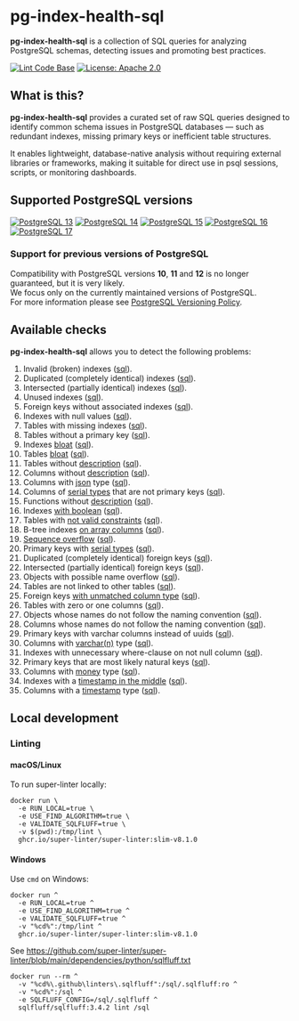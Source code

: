 # pg-index-health-sql

**pg-index-health-sql** is a collection of SQL queries for analyzing PostgreSQL schemas, detecting issues and promoting best practices.

[![Lint Code Base](https://github.com/mfvanek/pg-index-health-sql/actions/workflows/linter.yml/badge.svg)](https://github.com/mfvanek/pg-index-health-sql/actions/workflows/linter.yml)
[![License: Apache 2.0](https://img.shields.io/badge/License-Apache%202.0-blue.svg)](https://github.com/mfvanek/pg-index-health-sql/blob/master/LICENSE "Apache License 2.0")

## What is this?

**pg-index-health-sql** provides a curated set of raw SQL queries designed to identify common schema issues in PostgreSQL databases — such as redundant indexes, missing primary keys or inefficient table structures.

It enables lightweight, database-native analysis without requiring external libraries or frameworks, making it suitable for direct use in psql sessions, scripts, or monitoring dashboards.

## Supported PostgreSQL versions

[![PostgreSQL 13](https://img.shields.io/badge/PostgreSQL-13-green.svg)](https://www.postgresql.org/about/news/postgresql-13-released-2077/ "PostgreSQL 13")
[![PostgreSQL 14](https://img.shields.io/badge/PostgreSQL-14-green.svg)](https://www.postgresql.org/about/news/postgresql-14-released-2318/ "PostgreSQL 14")
[![PostgreSQL 15](https://img.shields.io/badge/PostgreSQL-15-green.svg)](https://www.postgresql.org/about/news/postgresql-15-released-2526/ "PostgreSQL 15")
[![PostgreSQL 16](https://img.shields.io/badge/PostgreSQL-16-green.svg)](https://www.postgresql.org/about/news/postgresql-16-released-2715/ "PostgreSQL 16")
[![PostgreSQL 17](https://img.shields.io/badge/PostgreSQL-17-green.svg)](https://www.postgresql.org/about/news/postgresql-17-released-2936/ "PostgreSQL 17")

### Support for previous versions of PostgreSQL

Compatibility with PostgreSQL versions **10**, **11** and **12** is no longer guaranteed, but it is very likely.  
We focus only on the currently maintained versions of PostgreSQL.  
For more information please see [PostgreSQL Versioning Policy](https://www.postgresql.org/support/versioning/).

## Available checks

**pg-index-health-sql** allows you to detect the following problems:
1. Invalid (broken) indexes ([sql](https://github.com/mfvanek/pg-index-health-sql/blob/master/sql/invalid_indexes.sql)).
2. Duplicated (completely identical) indexes ([sql](https://github.com/mfvanek/pg-index-health-sql/blob/master/sql/duplicated_indexes.sql)).
3. Intersected (partially identical) indexes ([sql](https://github.com/mfvanek/pg-index-health-sql/blob/master/sql/intersected_indexes.sql)).
4. Unused indexes ([sql](https://github.com/mfvanek/pg-index-health-sql/blob/master/sql/unused_indexes.sql)).
5. Foreign keys without associated indexes ([sql](https://github.com/mfvanek/pg-index-health-sql/blob/master/sql/foreign_keys_without_index.sql)).
6. Indexes with null values ([sql](https://github.com/mfvanek/pg-index-health-sql/blob/master/sql/indexes_with_null_values.sql)).
7. Tables with missing indexes ([sql](https://github.com/mfvanek/pg-index-health-sql/blob/master/sql/tables_with_missing_indexes.sql)).
8. Tables without a primary key ([sql](https://github.com/mfvanek/pg-index-health-sql/blob/master/sql/tables_without_primary_key.sql)).
9. Indexes [bloat](https://www.percona.com/blog/2018/08/06/basic-understanding-bloat-vacuum-postgresql-mvcc/) ([sql](https://github.com/mfvanek/pg-index-health-sql/blob/master/sql/bloated_indexes.sql)).
10. Tables [bloat](https://www.percona.com/blog/2018/08/06/basic-understanding-bloat-vacuum-postgresql-mvcc/) ([sql](https://github.com/mfvanek/pg-index-health-sql/blob/master/sql/bloated_tables.sql)).
11. Tables without [description](https://www.postgresql.org/docs/current/sql-comment.html) ([sql](https://github.com/mfvanek/pg-index-health-sql/blob/master/sql/tables_without_description.sql)).
12. Columns without [description](https://www.postgresql.org/docs/current/sql-comment.html) ([sql](https://github.com/mfvanek/pg-index-health-sql/blob/master/sql/columns_without_description.sql)).
13. Columns with [json](https://www.postgresql.org/docs/current/datatype-json.html) type ([sql](https://github.com/mfvanek/pg-index-health-sql/blob/master/sql/columns_with_json_type.sql)).
14. Columns of [serial types](https://www.postgresql.org/docs/current/datatype-numeric.html#DATATYPE-SERIAL) that are not primary keys ([sql](https://github.com/mfvanek/pg-index-health-sql/blob/master/sql/columns_with_serial_types.sql)).
15. Functions without [description](https://www.postgresql.org/docs/current/sql-comment.html) ([sql](https://github.com/mfvanek/pg-index-health-sql/blob/master/sql/functions_without_description.sql)).
16. Indexes [with boolean](https://habr.com/ru/companies/tensor/articles/488104/) ([sql](https://github.com/mfvanek/pg-index-health-sql/blob/master/sql/indexes_with_boolean.sql)).
17. Tables with [not valid constraints](https://habr.com/ru/articles/800121/) ([sql](https://github.com/mfvanek/pg-index-health-sql/blob/master/sql/not_valid_constraints.sql)).
18. B-tree indexes [on array columns](https://habr.com/ru/articles/800121/) ([sql](https://github.com/mfvanek/pg-index-health-sql/blob/master/sql/btree_indexes_on_array_columns.sql)).
19. [Sequence overflow](https://habr.com/ru/articles/800121/) ([sql](https://github.com/mfvanek/pg-index-health-sql/blob/master/sql/sequence_overflow.sql)).
20. Primary keys with [serial types](https://wiki.postgresql.org/wiki/Don't_Do_This#Don.27t_use_serial) ([sql](https://github.com/mfvanek/pg-index-health-sql/blob/master/sql/primary_keys_with_serial_types.sql)).
21. Duplicated (completely identical) foreign keys ([sql](https://github.com/mfvanek/pg-index-health-sql/blob/master/sql/duplicated_foreign_keys.sql)).
22. Intersected (partially identical) foreign keys ([sql](https://github.com/mfvanek/pg-index-health-sql/blob/master/sql/intersected_foreign_keys.sql)).
23. Objects with possible name overflow ([sql](https://github.com/mfvanek/pg-index-health-sql/blob/master/sql/possible_object_name_overflow.sql)).
24. Tables are not linked to other tables ([sql](https://github.com/mfvanek/pg-index-health-sql/blob/master/sql/tables_not_linked_to_others.sql)).
25. Foreign keys [with unmatched column type](https://habr.com/ru/articles/803841/) ([sql](https://github.com/mfvanek/pg-index-health-sql/blob/master/sql/foreign_keys_with_unmatched_column_type.sql)).
26. Tables with zero or one columns ([sql](https://github.com/mfvanek/pg-index-health-sql/blob/master/sql/tables_with_zero_or_one_column.sql)).
27. Objects whose names do not follow the naming convention ([sql](https://github.com/mfvanek/pg-index-health-sql/blob/master/sql/objects_not_following_naming_convention.sql)).
28. Columns whose names do not follow the naming convention ([sql](https://github.com/mfvanek/pg-index-health-sql/blob/master/sql/columns_not_following_naming_convention.sql)).
29. Primary keys with varchar columns instead of uuids ([sql](https://github.com/mfvanek/pg-index-health-sql/blob/master/sql/primary_keys_with_varchar.sql)).
30. Columns with [varchar(n)](https://www.postgresql.org/docs/current/datatype-character.html) type ([sql](https://github.com/mfvanek/pg-index-health-sql/blob/master/sql/columns_with_fixed_length_varchar.sql)).
31. Indexes with unnecessary where-clause on not null column ([sql](https://github.com/mfvanek/pg-index-health-sql/blob/master/sql/indexes_with_unnecessary_where_clause.sql)).
32. Primary keys that are most likely natural keys ([sql](https://github.com/mfvanek/pg-index-health-sql/blob/master/sql/primary_keys_that_most_likely_natural_keys.sql)).
33. Columns with [money](https://wiki.postgresql.org/wiki/Don%27t_Do_This#Don.27t_use_money) type ([sql](https://github.com/mfvanek/pg-index-health-sql/blob/master/sql/columns_with_money_type.sql)).
34. Indexes with a [timestamp in the middle](https://habr.com/ru/companies/tensor/articles/488104/) ([sql](https://github.com/mfvanek/pg-index-health-sql/blob/master/sql/indexes_with_timestamp_in_the_middle.sql)).
35. Columns with a [timestamp](https://wiki.postgresql.org/wiki/Don't_Do_This#Don.27t_use_timestamp_.28without_time_zone.29) type ([sql](https://github.com/mfvanek/pg-index-health-sql/blob/master/sql/columns_with_timestamp_or_timetz_type.sql)).

## Local development

### Linting

#### macOS/Linux

To run super-linter locally:

```shell
docker run \
  -e RUN_LOCAL=true \
  -e USE_FIND_ALGORITHM=true \
  -e VALIDATE_SQLFLUFF=true \
  -v $(pwd):/tmp/lint \
  ghcr.io/super-linter/super-linter:slim-v8.1.0
```

#### Windows

Use `cmd` on Windows:

```shell
docker run ^
  -e RUN_LOCAL=true ^
  -e USE_FIND_ALGORITHM=true ^
  -e VALIDATE_SQLFLUFF=true ^
  -v "%cd%":/tmp/lint ^
  ghcr.io/super-linter/super-linter:slim-v8.1.0
```

See https://github.com/super-linter/super-linter/blob/main/dependencies/python/sqlfluff.txt

```shell
docker run --rm ^
  -v "%cd%\.github\linters\.sqlfluff":/sql/.sqlfluff:ro ^
  -v "%cd%":/sql ^
  -e SQLFLUFF_CONFIG=/sql/.sqlfluff ^
  sqlfluff/sqlfluff:3.4.2 lint /sql
```
